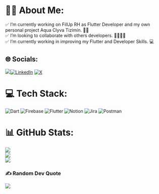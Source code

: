 # 👦🏽 About Me:
✅ I’m currently working on FilUp RH as Flutter Developer and my own personal project Aqua Clyva Tizimín. 💪🏻 <br>✅ I’m looking to collaborate with others developers. 🫱🏻‍🫲🏻<br>✅ I’m currently working in improving my Flutter and Developer Skills. 💻<br> 


## 🌐 Socials:
[![](https://visitcount.itsvg.in/api?id=jesuspedge&icon=8&color=1)](https://visitcount.itsvg.in)[![LinkedIn](https://img.shields.io/badge/LinkedIn-%230077B5.svg?logo=linkedin&logoColor=white)](https://linkedin.com/in/roger-backup-pedge) [![X](https://img.shields.io/badge/X-black.svg?logo=X&logoColor=white)](https://x.com/roya_developer) 

# 💻 Tech Stack:
![Dart](https://img.shields.io/badge/dart-%230175C2.svg?style=flat-square&logo=dart&logoColor=white) ![Firebase](https://img.shields.io/badge/firebase-%23039BE5.svg?style=flat-square&logo=firebase) ![Flutter](https://img.shields.io/badge/Flutter-%2302569B.svg?style=flat-square&logo=Flutter&logoColor=white) ![Notion](https://img.shields.io/badge/Notion-%23000000.svg?style=flat-square&logo=notion&logoColor=white) ![Jira](https://img.shields.io/badge/jira-%230A0FFF.svg?style=flat-square&logo=jira&logoColor=white) ![Postman](https://img.shields.io/badge/Postman-FF6C37?style=flat-square&logo=postman&logoColor=white)
# 📊 GitHub Stats:
![](https://github-readme-stats.vercel.app/api?username=jesuspedge&theme=tokyonight&hide_border=true&include_all_commits=true&count_private=true)<br/>
![](https://github-readme-streak-stats.herokuapp.com/?user=jesuspedge&theme=tokyonight&hide_border=true)<br/>
![](https://github-readme-stats.vercel.app/api/top-langs/?username=jesuspedge&theme=tokyonight&hide_border=true&include_all_commits=true&count_private=true&layout=compact)

### ✍️ Random Dev Quote
![](https://quotes-github-readme.vercel.app/api?type=horizontal&theme=tokyonight)


<!-- Proudly created with GPRM ( https://gprm.itsvg.in ) -->
